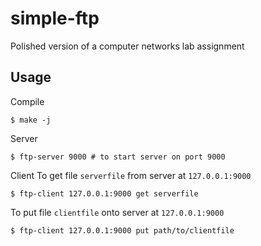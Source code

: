 # simple-ftp
Polished version of a computer networks lab assignment

## Usage
Compile

    $ make -j

Server

    $ ftp-server 9000 # to start server on port 9000

Client
To get file `serverfile` from server at `127.0.0.1:9000`

    $ ftp-client 127.0.0.1:9000 get serverfile

To put file `clientfile` onto server at `127.0.0.1:9000`

    $ ftp-client 127.0.0.1:9000 put path/to/clientfile
